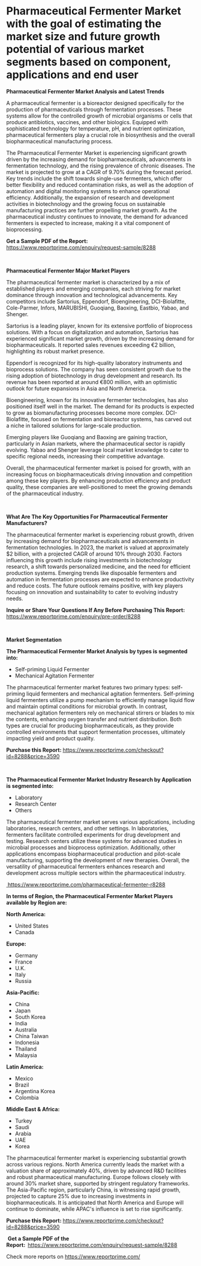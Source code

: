 <p><h1>Pharmaceutical Fermenter Market with the goal of estimating the market size and future growth potential of various market segments based on component, applications and end user</h1></p><p><strong>Pharmaceutical Fermenter Market Analysis and Latest Trends</strong></p>
<p><p>A pharmaceutical fermenter is a bioreactor designed specifically for the production of pharmaceuticals through fermentation processes. These systems allow for the controlled growth of microbial organisms or cells that produce antibiotics, vaccines, and other biologics. Equipped with sophisticated technology for temperature, pH, and nutrient optimization, pharmaceutical fermenters play a crucial role in biosynthesis and the overall biopharmaceutical manufacturing process.</p><p>The Pharmaceutical Fermenter Market is experiencing significant growth driven by the increasing demand for biopharmaceuticals, advancements in fermentation technology, and the rising prevalence of chronic diseases. The market is projected to grow at a CAGR of 9.70% during the forecast period. Key trends include the shift towards single-use fermenters, which offer better flexibility and reduced contamination risks, as well as the adoption of automation and digital monitoring systems to enhance operational efficiency. Additionally, the expansion of research and development activities in biotechnology and the growing focus on sustainable manufacturing practices are further propelling market growth. As the pharmaceutical industry continues to innovate, the demand for advanced fermenters is expected to increase, making it a vital component of bioprocessing.</p></p>
<p><strong>Get a Sample PDF of the Report:&nbsp;</strong> <a href="https://www.reportprime.com/enquiry/request-sample/8288?utm_campaign=2297&utm_medium=2&utm_source=Github&utm_content=ia&utm_term=19032025&utm_id=pharmaceutical-fermenter">https://www.reportprime.com/enquiry/request-sample/8288</a></p>
<p>&nbsp;</p>
<p><strong>Pharmaceutical Fermenter Major Market Players</strong></p>
<p><p>The pharmaceutical fermenter market is characterized by a mix of established players and emerging companies, each striving for market dominance through innovation and technological advancements. Key competitors include Sartorius, Eppendorf, Bioengineering, DCI-Biolafitte, Cole-Parmer, Infors, MARUBISHI, Guoqiang, Baoxing, Eastbio, Yabao, and Shenger.</p><p>Sartorius is a leading player, known for its extensive portfolio of bioprocess solutions. With a focus on digitalization and automation, Sartorius has experienced significant market growth, driven by the increasing demand for biopharmaceuticals. It reported sales revenues exceeding €2 billion, highlighting its robust market presence.</p><p>Eppendorf is recognized for its high-quality laboratory instruments and bioprocess solutions. The company has seen consistent growth due to the rising adoption of biotechnology in drug development and research. Its revenue has been reported at around €800 million, with an optimistic outlook for future expansions in Asia and North America.</p><p>Bioengineering, known for its innovative fermenter technologies, has also positioned itself well in the market. The demand for its products is expected to grow as biomanufacturing processes become more complex. DCI-Biolafitte, focused on fermentation and bioreactor systems, has carved out a niche in tailored solutions for large-scale production.</p><p>Emerging players like Guoqiang and Baoxing are gaining traction, particularly in Asian markets, where the pharmaceutical sector is rapidly evolving. Yabao and Shenger leverage local market knowledge to cater to specific regional needs, increasing their competitive advantage.</p><p>Overall, the pharmaceutical fermenter market is poised for growth, with an increasing focus on biopharmaceuticals driving innovation and competition among these key players. By enhancing production efficiency and product quality, these companies are well-positioned to meet the growing demands of the pharmaceutical industry.</p></p>
<p>&nbsp;</p>
<p><strong>What Are The Key Opportunities For Pharmaceutical Fermenter Manufacturers?</strong></p>
<p><p>The pharmaceutical fermenter market is experiencing robust growth, driven by increasing demand for biopharmaceuticals and advancements in fermentation technologies. In 2023, the market is valued at approximately $2 billion, with a projected CAGR of around 10% through 2030. Factors influencing this growth include rising investments in biotechnology research, a shift towards personalized medicine, and the need for efficient production systems. Emerging trends like disposable fermenters and automation in fermentation processes are expected to enhance productivity and reduce costs. The future outlook remains positive, with key players focusing on innovation and sustainability to cater to evolving industry needs.</p></p>
<p><strong>Inquire or Share Your Questions If Any Before Purchasing This Report:</strong> <a href="https://www.reportprime.com/enquiry/pre-order/8288?utm_campaign=2297&utm_medium=2&utm_source=Github&utm_content=ia&utm_term=19032025&utm_id=pharmaceutical-fermenter">https://www.reportprime.com/enquiry/pre-order/8288</a></p>
<p>&nbsp;</p>
<p><strong>Market Segmentation</strong></p>
<p><strong>The Pharmaceutical Fermenter Market Analysis by types is segmented into:</strong></p>
<p><ul><li>Self-priming Liquid Fermenter</li><li>Mechanical Agitation Fermenter</li></ul></p>
<p><p>The pharmaceutical fermenter market features two primary types: self-priming liquid fermenters and mechanical agitation fermenters. Self-priming liquid fermenters utilize a pump mechanism to efficiently manage liquid flow and maintain optimal conditions for microbial growth. In contrast, mechanical agitation fermenters rely on mechanical stirrers or blades to mix the contents, enhancing oxygen transfer and nutrient distribution. Both types are crucial for producing biopharmaceuticals, as they provide controlled environments that support fermentation processes, ultimately impacting yield and product quality.</p></p>
<p><strong>Purchase this Report:&nbsp;</strong><a href="https://www.reportprime.com/checkout?id=8288&price=3590&utm_campaign=2297&utm_medium=2&utm_source=Github&utm_content=ia&utm_term=19032025&utm_id=pharmaceutical-fermenter">https://www.reportprime.com/checkout?id=8288&price=3590</a></p>
<p>&nbsp;</p>
<p><strong>The Pharmaceutical Fermenter Market Industry Research by Application is segmented into:</strong></p>
<p><ul><li>Laboratory</li><li>Research Center</li><li>Others</li></ul></p>
<p><p>The pharmaceutical fermenter market serves various applications, including laboratories, research centers, and other settings. In laboratories, fermenters facilitate controlled experiments for drug development and testing. Research centers utilize these systems for advanced studies in microbial processes and bioprocess optimization. Additionally, other applications encompass biopharmaceutical production and pilot-scale manufacturing, supporting the development of new therapies. Overall, the versatility of pharmaceutical fermenters enhances research and development across multiple sectors within the pharmaceutical industry.</p></p>
<p><a href="https://www.reportprime.com/pharmaceutical-fermenter-r8288?utm_campaign=2297&utm_medium=2&utm_source=Github&utm_content=ia&utm_term=19032025&utm_id=pharmaceutical-fermenter">&nbsp;https://www.reportprime.com/pharmaceutical-fermenter-r8288</a></p>
<p><strong>In terms of Region, the Pharmaceutical Fermenter Market Players available by Region are:</strong></p>
<p>
    <p> <strong> North America: </strong>
        <ul>
            <li>United States</li>
            <li>Canada</li>
        </ul>
        </p> 
    <p> <strong> Europe: </strong>
        <ul>
            <li>Germany</li>
            <li>France</li>
            <li>U.K.</li>
            <li>Italy</li>
            <li>Russia</li>
        </ul>
        </p> 
    <p> <strong> Asia-Pacific: </strong>
        <ul>
            <li>China</li>
            <li>Japan</li>
            <li>South Korea</li>
            <li>India</li>
            <li>Australia</li>
            <li>China Taiwan</li>
            <li>Indonesia</li>
            <li>Thailand</li>
            <li>Malaysia</li>
        </ul>
        </p> 
    <p> <strong> Latin America: </strong>
        <ul>
            <li>Mexico</li>
            <li>Brazil</li>
            <li>Argentina Korea</li>
            <li>Colombia</li>
        </ul>
        </p> 
    <p> <strong> Middle East & Africa: </strong>
        <ul>
            <li>Turkey</li>
            <li>Saudi</li>
            <li>Arabia</li>
            <li>UAE</li>
            <li>Korea</li>
        </ul>
    </p>
    </p>
<p><p>The pharmaceutical fermenter market is experiencing substantial growth across various regions. North America currently leads the market with a valuation share of approximately 40%, driven by advanced R&D facilities and robust pharmaceutical manufacturing. Europe follows closely with around 30% market share, supported by stringent regulatory frameworks. The Asia-Pacific region, particularly China, is witnessing rapid growth, projected to capture 25% due to increasing investments in biopharmaceuticals. It is anticipated that North America and Europe will continue to dominate, while APAC's influence is set to rise significantly.</p></p>
<p><strong>Purchase this Report: </strong><a href="https://www.reportprime.com/checkout?id=8288&price=3590&utm_campaign=2297&utm_medium=2&utm_source=Github&utm_content=ia&utm_term=19032025&utm_id=pharmaceutical-fermenter">https://www.reportprime.com/checkout?id=8288&price=3590</a></p>
<p>&nbsp;<strong>Get a Sample PDF of the Report:&nbsp;&nbsp;</strong><a href="https://www.reportprime.com/enquiry/request-sample/8288?utm_campaign=2297&utm_medium=2&utm_source=Github&utm_content=ia&utm_term=19032025&utm_id=pharmaceutical-fermenter">https://www.reportprime.com/enquiry/request-sample/8288</a></p>
<p><strong></strong></p>
<p>Check more reports on <a href="https://www.reportprime.com/?utm_campaign=2297&utm_medium=2&utm_source=Github&utm_content=ia&utm_term=19032025&utm_id=pharmaceutical-fermenter">https://www.reportprime.com/</a></p>